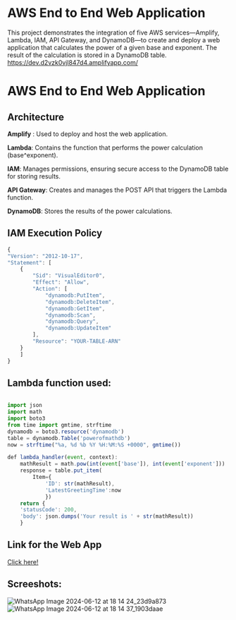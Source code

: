
# AWS End to End Web Application
This project demonstrates the integration of five AWS services—Amplify, Lambda, IAM, API Gateway, and DynamoDB—to create and deploy a web application that calculates the power of a given base and exponent. The result of the calculation is stored in a DynamoDB table.
https://dev.d2vzk0vjl847d4.amplifyapp.com/

# AWS End to End Web Application
## Architecture

**Amplify** : Used to deploy and host the web application.

**Lambda**: Contains the function that performs the power calculation (base^exponent).

**IAM**: Manages permissions, ensuring secure access to the DynamoDB table for storing results.


**API Gateway**: Creates and manages the POST API that triggers the Lambda function.

**DynamoDB**: Stores the results of the power calculations.







## IAM Execution Policy

```javascript
{
"Version": "2012-10-17",
"Statement": [
    {
        "Sid": "VisualEditor0",
        "Effect": "Allow",
        "Action": [
            "dynamodb:PutItem",
            "dynamodb:DeleteItem",
            "dynamodb:GetItem",
            "dynamodb:Scan",
            "dynamodb:Query",
            "dynamodb:UpdateItem"
        ],
        "Resource": "YOUR-TABLE-ARN"
    }
    ]
}
```

## Lambda function used:

```javascript

import json
import math
import boto3
from time import gmtime, strftime
dynamodb = boto3.resource('dynamodb')
table = dynamodb.Table('powerofmathdb')
now = strftime("%a, %d %b %Y %H:%M:%S +0000", gmtime())

def lambda_handler(event, context):
    mathResult = math.pow(int(event['base']), int(event['exponent']))
    response = table.put_item(
        Item={
            'ID': str(mathResult),
            'LatestGreetingTime':now
            })
    return {
    'statusCode': 200,
    'body': json.dumps('Your result is ' + str(mathResult))
    }
```




## Link for the Web App

[Click here!](https://dev.d2vzk0vjl847d4.amplifyapp.com/)

## Screeshots:
![WhatsApp Image 2024-06-12 at 18 14 24_23d9a873](https://github.com/muskaanbahri/AWS-End-to-End-WebApp/assets/122555496/d5d726af-eed1-4f43-9e27-d01f464e784d)
![WhatsApp Image 2024-06-12 at 18 14 37_1903daae](https://github.com/muskaanbahri/AWS-End-to-End-WebApp/assets/122555496/19124b28-582a-4646-822f-026765f06037)




